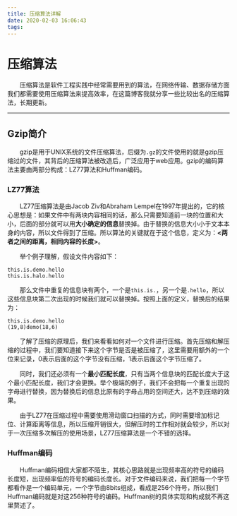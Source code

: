 ```yaml
---
title: 压缩算法详解
date: 2020-02-03 16:06:43
tags:
---
```


# 压缩算法

&emsp;&emsp;压缩算法是软件工程实践中经常需要用到的算法，在网络传输、数据存储方面我们都需要使用压缩算法来提高效率，在这篇博客我就分享一些比较出名的压缩算法，长期更新。

<!-- more -->

---

## Gzip简介

&emsp;&emsp;gzip是用于UNIX系统的文件压缩算法，后缀为`.gz`的文件使用的就是gzip压缩过的文件，其背后的压缩算法被改造后，广泛应用于web应用。gzip的编码算法主要由两部分构成：LZ77算法和Huffman编码。

### LZ77算法

&emsp;&emsp;LZ77压缩算法是由Jacob Ziv和Abraham Lempel在1997年提出的，它的核心思想是：如果文件中有两块内容相同的话，那么只需要知道前一块的位置和大小，后面的部分就可以用**大小确定的信息**替换掉。由于替换的信息大小小于文本本身的内容，所以文件得到了压缩。所以算法的关键就在于这个信息，定义为：**<两者之间的距离，相同内容的长度>**。

&emsp;&emsp;举个例子理解，假设文件内容如下：

```
this.is.demo.hello
this.is.halo.hello
```

&emsp;&emsp;那么文件中重复的信息块有两个，一个是`this.is.`，另一个是`.hello`，所以这些信息块第二次出现的时候我们就可以替换掉。按照上面的定义，替换后的结果为：

```
this.is.demo.hello
(19,8)demo(18,6)
```

&emsp;&emsp;了解了压缩的原理后，我们来看看如何对一个文件进行压缩。首先压缩和解压缩的过程中，我们要知道接下来这个字节是否是被压缩了，这里需要用额外的一个位来记录，0表示后面的这个字节没有压缩，1表示后面这个字节压缩了。

&emsp;&emsp;同时，我们还必须有一个**最小匹配长度**，只有当两个信息块的匹配长度大于这个最小匹配长度，我们才会更换。举个极端的例子，我们不会把每一个重复出现的字母进行替换，因为替换后的信息比原有的字母占用的空间还大，达不到压缩的效果。

&emsp;&emsp;由于LZ77在压缩过程中需要使用滑动窗口扫描的方式，同时需要增加标记位、计算距离等信息，所以压缩开销很大，但解压时的工作相对就会较少，所以对于一次压缩多次解压的使用场景，LZ77压缩算法是一个不错的选择。

### Huffman编码

&emsp;&emsp;Huffman编码相信大家都不陌生，其核心思路就是出现频率高的符号的编码长度短，出现频率低的符号的编码长度长。对于文件编码来说，我们把每一个字节都看作是一个编码单元，一个字节由8bits组成，看成是256个符号，所以我们Huffman编码就是对这256种符号的编码。Huffman树的具体实现和构成就不再这里赘述了。